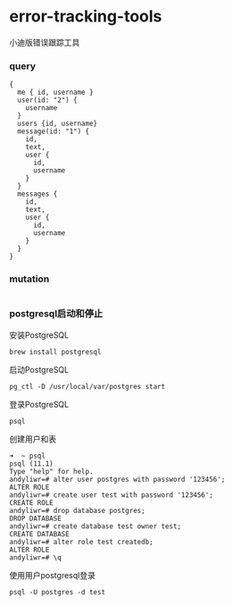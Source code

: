 # error-tracking-tools
小迪版错误跟踪工具

### query
```
{
  me { id, username }
  user(id: "2") {
    username
  }
  users {id, username}
  message(id: "1") {
    id,
    text,
    user {
      id,
      username
    }
  }
  messages {
    id,
    text,
    user {
      id,
      username
    }
  }
}
```

### mutation
```

```

### postgresql启动和停止
安装PostgreSQL
```
brew install postgresql
```
启动PostgreSQL
```
pg_ctl -D /usr/local/var/postgres start
```
登录PostgreSQL
```
psql
```
创建用户和表
```
➜  ~ psql
psql (11.1)
Type "help" for help.
andyliwr=# alter user postgres with password '123456';
ALTER ROLE
andyliwr=# create user test with password '123456';
CREATE ROLE
andyliwr=# drop database postgres;
DROP DATABASE
andyliwr=# create database test owner test;
CREATE DATABASE
andyliwr=# alter role test createdb;
ALTER ROLE
andyliwr=# \q
```
使用用户postgresql登录
```
psql -U postgres -d test
```

